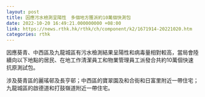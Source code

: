 ```yaml
---
layout: post
title: 因應污水檢測呈陽性　多個地方獲派約10萬個快測包
date: 2022-10-20 16:49:21.000000000 +08:00
link: https://news.rthk.hk/rthk/ch/component/k2/1671914-20221020.htm
categories: rthk
---
```


因應葵青、中西區及九龍城區有污水檢測結果呈陽性和病毒量相對較高，當局會陸續向以下地點的居民、在地工作清潔員工和物業管理員工派發合共約10萬個快速抗原測試包。

涉及葵青區的麗瑤邨及長亨邨；中西區的寶翠園及和合街和日富里附近一帶住宅；九龍城區的啟德道和打鼓嶺道附近一帶住宅。
